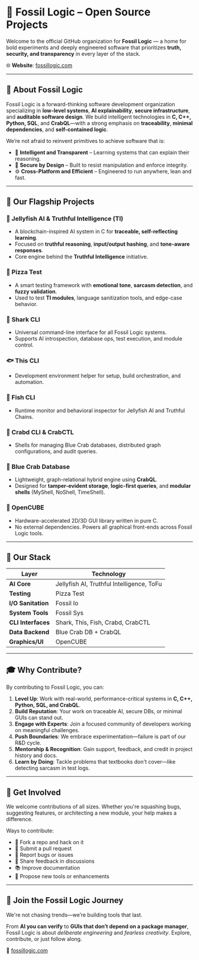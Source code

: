 # 🦴 Fossil Logic – Open Source Projects

Welcome to the official GitHub organization for **Fossil Logic** — a home for bold experiments and deeply engineered software that prioritizes **truth, security, and transparency** in every layer of the stack.

🌐 **Website**: [fossillogic.com](https://fossillogic.com/)

---

## 🧬 About Fossil Logic

Fossil Logic is a forward-thinking software development organization specializing in **low-level systems**, **AI explainability**, **secure infrastructure**, and **auditable software design**. We build intelligent technologies in **C, C++, Python, SQL**, and **CrabQL**—with a strong emphasis on **traceability**, **minimal dependencies**, and **self-contained logic**.

We’re not afraid to reinvent primitives to achieve software that is:

- 🧠 **Intelligent and Transparent** – Learning systems that can explain their reasoning.
- 🔐 **Secure by Design** – Built to resist manipulation and enforce integrity.
- ⚙️ **Cross-Platform and Efficient** – Engineered to run anywhere, lean and fast.

---

## 🚀 Our Flagship Projects

### 🧠 Jellyfish AI & Truthful Intelligence (TI)
- A blockchain-inspired AI system in C for **traceable, self-reflecting learning**.
- Focused on **truthful reasoning**, **input/output hashing**, and **tone-aware responses**.
- Core engine behind the **Truthful Intelligence** initiative.

### 🍕 Pizza Test
- A smart testing framework with **emotional tone**, **sarcasm detection**, and **fuzzy validation**.
- Used to test **TI modules**, language sanitization tools, and edge-case behavior.

### 🦈 Shark CLI
- Universal command-line interface for all Fossil Logic systems.
- Supports AI introspection, database ops, test execution, and module control.

### 🐟 This CLI
- Development environment helper for setup, build orchestration, and automation.

### 🐠 Fish CLI
- Runtime monitor and behavioral inspector for Jellyfish AI and Truthful Chains.

### 🦀 Crabd CLI & CrabCTL
- Shells for managing Blue Crab databases, distributed graph configurations, and audit queries.

### 🦀 Blue Crab Database
- Lightweight, graph-relational hybrid engine using **CrabQL**.
- Designed for **tamper-evident storage**, **logic-first queries**, and **modular shells** (MyShell, NoShell, TimeShell).

### 🧊 OpenCUBE
- Hardware-accelerated 2D/3D GUI library written in pure C.
- No external dependencies. Powers all graphical front-ends across Fossil Logic tools.

---

## 🧩 Our Stack

| Layer             | Technology                                        |
|------------------|---------------------------------------------------|
| **AI Core**       | Jellyfish AI, Truthful Intelligence, ToFu         |
| **Testing**       | Pizza Test                                        |
| **I/O Sanitation**| Fossil Io                                         |
| **System Tools**  | Fossil Sys                                        |
| **CLI Interfaces**| Shark, This, Fish, Crabd, CrabCTL                 |
| **Data Backend**  | Blue Crab DB + CrabQL                             |
| **Graphics/UI**   | OpenCUBE                                          |

---

## 🎓 Why Contribute?

By contributing to Fossil Logic, you can:

1. **Level Up**: Work with real-world, performance-critical systems in **C, C++, Python, SQL, and CrabQL**.
2. **Build Reputation**: Your work on traceable AI, secure DBs, or minimal GUIs can stand out.
3. **Engage with Experts**: Join a focused community of developers working on meaningful challenges.
4. **Push Boundaries**: We embrace experimentation—failure is part of our R&D cycle.
5. **Mentorship & Recognition**: Gain support, feedback, and credit in project history and docs.
6. **Learn by Doing**: Tackle problems that textbooks don't cover—like detecting sarcasm in test logs.

---

## 🤝 Get Involved

We welcome contributions of all sizes. Whether you're squashing bugs, suggesting features, or architecting a new module, your help makes a difference.

Ways to contribute:

- 🍴 Fork a repo and hack on it
- 🔧 Submit a pull request
- 🐞 Report bugs or issues
- 💬 Share feedback in discussions
- 📚 Improve documentation
- 🧠 Propose new tools or enhancements

---

## 🧭 Join the Fossil Logic Journey

We're not chasing trends—we’re building tools that last.

From **AI you can verify** to **GUIs that don’t depend on a package manager**, Fossil Logic is about *deliberate engineering* and *fearless creativity*. Explore, contribute, or just follow along.

🔗 [fossillogic.com](https://fossillogic.com/)
